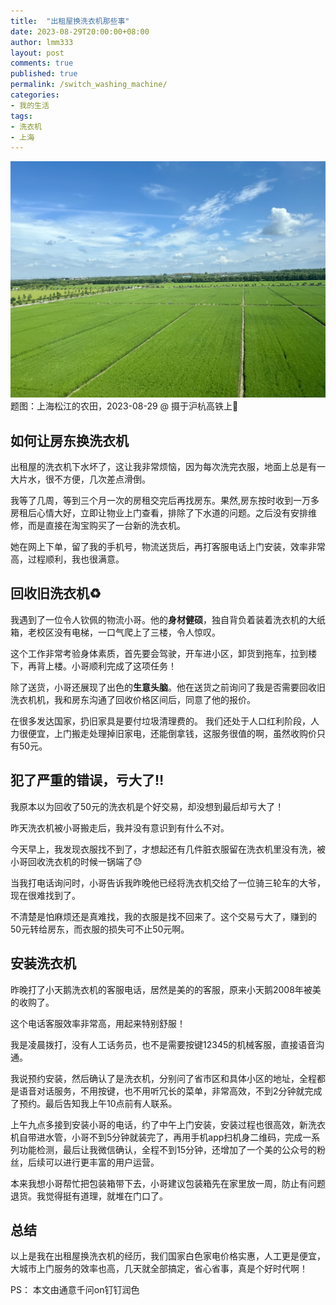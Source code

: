 ```yaml
---
title:  "出租屋换洗衣机那些事"
date: 2023-08-29T20:00:00+08:00
author: lmm333
layout: post
comments: true
published: true
permalink: /switch_washing_machine/
categories:
- 我的生活
tags:
- 洗衣机
- 上海
---
```

![2023-08-29-shanghai-songjiang-1600x1200.JPG](../images/2023-08-29-shanghai-songjiang-1600x1200.JPG)
题图：上海松江的农田，2023-08-29 @ 摄于沪杭高铁上🚄

## 如何让房东换洗衣机

出租屋的洗衣机下水坏了，这让我非常烦恼，因为每次洗完衣服，地面上总是有一大片水，很不方便，几次差点滑倒。

我等了几周，等到三个月一次的房租交完后再找房东。果然,房东按时收到一万多房租后心情大好，立即让物业上门查看，排除了下水道的问题。之后没有安排维修，而是直接在淘宝购买了一台新的洗衣机。

她在网上下单，留了我的手机号，物流送货后，再打客服电话上门安装，效率非常高，过程顺利，我也很满意。

## 回收旧洗衣机♻️

我遇到了一位令人钦佩的物流小哥。他的**身材健硕**，独自背负着装着洗衣机的大纸箱，老校区没有电梯，一口气爬上了三楼，令人惊叹。

这个工作非常考验身体素质，首先要会驾驶，开车进小区，卸货到拖车，拉到楼下，再背上楼。小哥顺利完成了这项任务！

除了送货，小哥还展现了出色的**生意头脑**。他在送货之前询问了我是否需要回收旧洗衣机机，我和房东沟通了回收价格区间后，同意了他的报价。

在很多发达国家，扔旧家具是要付垃圾清理费的。 我们还处于人口红利阶段，人力很便宜，上门搬走处理掉旧家电，还能倒拿钱，这服务很值的啊，虽然收购价只有50元。

## 犯了严重的错误，亏大了‼️

我原本以为回收了50元的洗衣机是个好交易，却没想到最后却亏大了！

昨天洗衣机被小哥搬走后，我并没有意识到有什么不对。

今天早上，我发现衣服找不到了，才想起还有几件脏衣服留在洗衣机里没有洗，被小哥回收洗衣机的时候一锅端了😓

当我打电话询问时，小哥告诉我昨晚他已经将洗衣机交给了一位骑三轮车的大爷，现在很难找到了。

不清楚是怕麻烦还是真难找，我的衣服是找不回来了。这个交易亏大了，赚到的50元转给房东，而衣服的损失可不止50元啊。

## 安装洗衣机

昨晚打了小天鹅洗衣机的客服电话，居然是美的的客服，原来小天鹅2008年被美的收购了。

这个电话客服效率非常高，用起来特别舒服！

我是凌晨拨打，没有人工话务员，也不是需要按键12345的机械客服，直接语音沟通。

我说预约安装，然后确认了是洗衣机，分别问了省市区和具体小区的地址，全程都是语音对话服务，不用按键，也不用听冗长的菜单，非常高效，不到2分钟就完成了预约。最后告知我上午10点前有人联系。

上午九点多接到安装小哥的电话，约了中午上门安装，安装过程也很高效，新洗衣机自带进水管，小哥不到5分钟就装完了，再用手机app扫机身二维码，完成一系列功能检测，最后让我微信确认，全程不到15分钟，还增加了一个美的公众号的粉丝，后续可以进行更丰富的用户运营。

本来我想小哥帮忙把包装箱带下去，小哥建议包装箱先在家里放一周，防止有问题退货。我觉得挺有道理，就堆在门口了。

## 总结

以上是我在出租屋换洗衣机的经历，我们国家白色家电价格实惠，人工更是便宜，大城市上门服务的效率也高，几天就全部搞定，省心省事，真是个好时代啊！

PS： 本文由通意千问on钉钉润色